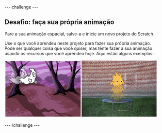 \--- challenge \---

## Desafio: faça sua própria animação

Pare a sua animação espacial, salve-a e inicie um novo projeto do Scratch.

Use o que você aprendeu neste projeto para fazer sua própria animação. Pode ser qualquer coisa que você quiser, mas tente fazer a sua animação usando os recursos que você aprendeu hoje. Aqui estão alguns exemplos:

![screenshot](images/space-egs.png)

\--- /challenge \---